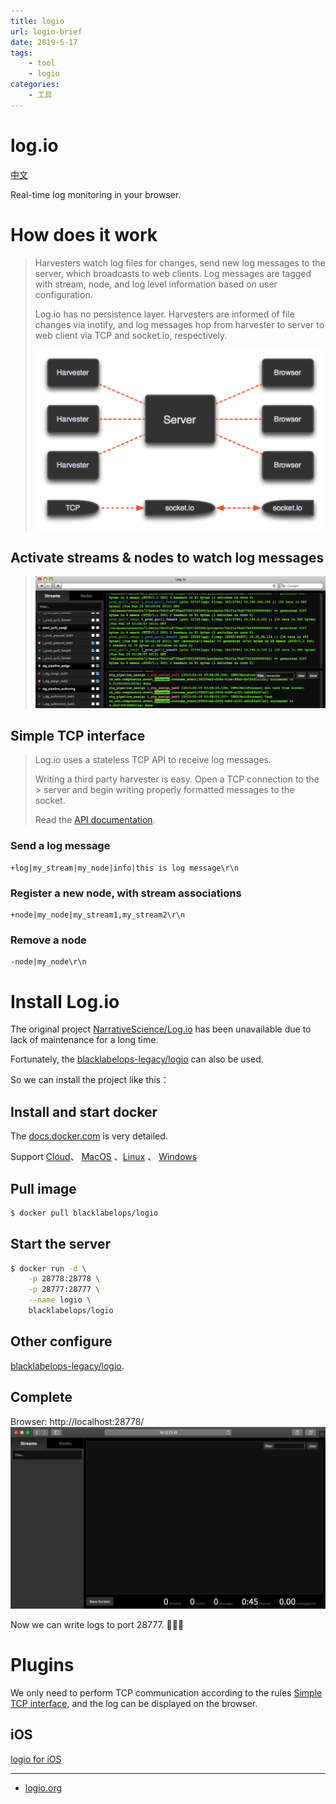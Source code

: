 ```yaml
---
title: logio
url: logio-brief
date: 2019-5-17
tags:
    - tool
    - logio
categories:
    - 工具
---
```


# log.io

[中文](https://madordie.github.io/post/logio-brief-zh-cn/)

Real-time log monitoring in your browser.

<!--more-->

# How does it work

> Harvesters watch log files for changes, send new log messages to the server, which broadcasts to web clients. Log messages are tagged with stream, node, and log level information based on user configuration.
>
> Log.io has no persistence layer. Harvesters are informed of file changes via inotify, and log messages hop from harvester to server to web client via TCP and socket.io, respectively.
>
> ![work io](/images/2019-05-17-10-03-13.png)

## Activate streams & nodes to watch log messages

> ![Activate streams & nodes to watch log messages](/images/2019-05-17-10-12-25.png)

## <a name="Simple TCP interface">Simple TCP interface</a>

> Log.io uses a stateless TCP API to receive log messages.
>
> Writing a third party harvester is easy. Open a TCP connection to the > server and begin writing properly formatted messages to the socket.
>
> Read the [API documentation](https://github.com/NarrativeScience/Log.io).

### Send a log message

```
+log|my_stream|my_node|info|this is log message\r\n
```

### Register a new node, with stream associations

```
+node|my_node|my_stream1,my_stream2\r\n
```

### Remove a node

```
-node|my_node\r\n
```

# Install Log.io

The original project [NarrativeScience/Log.io](https://github.com/NarrativeScience/Log.io) has been unavailable due to lack of maintenance for a long time.

Fortunately, the [blacklabelops-legacy/logio](https://github.com/blacklabelops-legacy/logio) can also be used.

So we can install the project like this：

## Install and start docker

The [docs.docker.com](https://docs.docker.com/install/) is very detailed.

Support [Cloud](https://docs.docker.com/install/)、 [MacOS](https://docs.docker.com/docker-for-mac/install/) 、[Linux](https://docs.docker.com/install/) 、 [Windows](https://docs.docker.com/docker-for-windows/install/)

## Pull image

```sh
$ docker pull blacklabelops/logio
```

## Start the server

```sh
$ docker run -d \
    -p 28778:28778 \
    -p 28777:28777 \
    --name logio \
    blacklabelops/logio
```

## Other configure

[blacklabelops-legacy/logio](https://github.com/blacklabelops-legacy/logio).

## Complete

Browser: http://localhost:28778/
![log.io server](/images/2019-05-17-10-40-18.png)

Now we can write logs to port 28777. 🎉🎉🎉

# Plugins

We only need to perform TCP communication according to the rules <a href="#Simple TCP interface">Simple TCP interface</a>, and the log can be displayed on the browser.

## iOS

[logio for iOS](https://github.com/madordie/logio)

-----

- [logio.org](http://logio.org/)